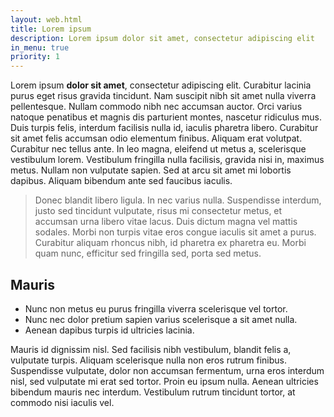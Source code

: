 ```yaml
---
layout: web.html
title: Lorem ipsum
description: Lorem ipsum dolor sit amet, consectetur adipiscing elit
in_menu: true
priority: 1
---
```


Lorem ipsum **dolor sit amet**, consectetur adipiscing elit. Curabitur lacinia purus eget risus gravida tincidunt. Nam suscipit nibh sit amet nulla viverra pellentesque. Nullam commodo nibh nec accumsan auctor. Orci varius natoque penatibus et magnis dis parturient montes, nascetur ridiculus mus. Duis turpis felis, interdum facilisis nulla id, iaculis pharetra libero. Curabitur sit amet felis accumsan odio elementum finibus. Aliquam erat volutpat. Curabitur nec tellus ante. In leo magna, eleifend ut metus a, scelerisque vestibulum lorem. Vestibulum fringilla nulla facilisis, gravida nisi in, maximus metus. Nullam non vulputate sapien. Sed at arcu sit amet mi lobortis dapibus. Aliquam bibendum ante sed faucibus iaculis.

> Donec blandit libero ligula. In nec varius nulla. Suspendisse interdum, justo sed tincidunt vulputate, risus mi consectetur metus, et accumsan urna libero vitae lacus. Duis dictum magna vel mattis sodales. Morbi non turpis vitae eros congue iaculis sit amet a purus. Curabitur aliquam rhoncus nibh, id pharetra ex pharetra eu. Morbi quam nunc, efficitur sed fringilla sed, porta sed metus.

## Mauris

* Nunc non metus eu purus fringilla viverra scelerisque vel tortor.
* Nunc nec dolor pretium sapien varius scelerisque a sit amet nulla.
* Aenean dapibus turpis id ultricies lacinia.

Mauris id dignissim nisl. Sed facilisis nibh vestibulum, blandit felis a, vulputate turpis. Aliquam scelerisque nulla non eros rutrum finibus. Suspendisse vulputate, dolor non accumsan fermentum, urna eros interdum nisl, sed vulputate mi erat sed tortor. Proin eu ipsum nulla. Aenean ultricies bibendum mauris nec interdum. Vestibulum rutrum tincidunt tortor, at commodo nisi iaculis vel.
